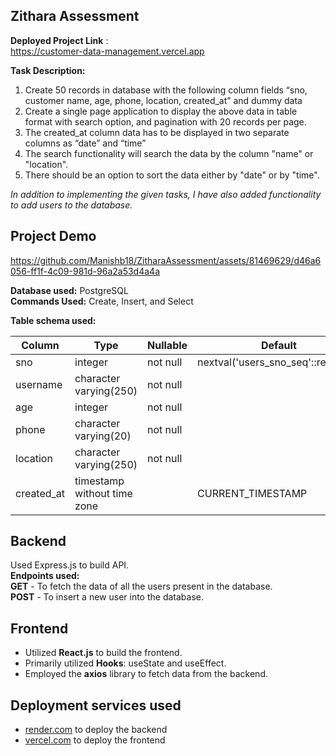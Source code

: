 
## Zithara Assessment
**Deployed Project Link** :  
https://customer-data-management.vercel.app

**Task Description:**
1. Create 50 records in database with the following column fields “sno, customer name, age, phone, location, created_at” and dummy data
2. Create a single page application to display the above data in table format with search option, and pagination with 20 records per page.
3. The created_at column data has to be displayed in two separate columns as “date” and “time”
4. The search functionality will search the data by the column "name" or "location".
5. There should be an option to sort the data either by "date" or by "time".

*In addition to implementing the given tasks, I have also added functionality to add users to the database.*

## Project Demo


https://github.com/Manishb18/ZitharaAssessment/assets/81469629/d46a6056-ff1f-4c09-981d-96a2a53d4a4a


**Database used:** PostgreSQL  
**Commands Used:** Create, Insert, and Select

**Table schema used:**

| Column     | Type                        | Nullable | Default                                |
|------------|-----------------------------|----------|----------------------------------------|
| sno        | integer                     | not null | nextval('users_sno_seq'::regclass)    |
| username   | character varying(250)      | not null |                                        |
| age        | integer                     | not null |                                        |
| phone      | character varying(20)       | not null |                                        |
| location   | character varying(250)      | not null |                                        |
| created_at | timestamp without time zone|          | CURRENT_TIMESTAMP                     |

## Backend
Used Express.js to build API.  
**Endpoints used:**  
**GET** - To fetch the data of all the users present in the database.  
**POST** - To insert a new user into the database.

## Frontend

- Utilized **React.js** to build the frontend.
- Primarily utilized **Hooks**: useState and useEffect.
- Employed the **axios** library to fetch data from the backend.

## Deployment services used

 - [render.com](render.com) to deploy the backend
 - [vercel.com](vercel.com) to deploy the frontend

